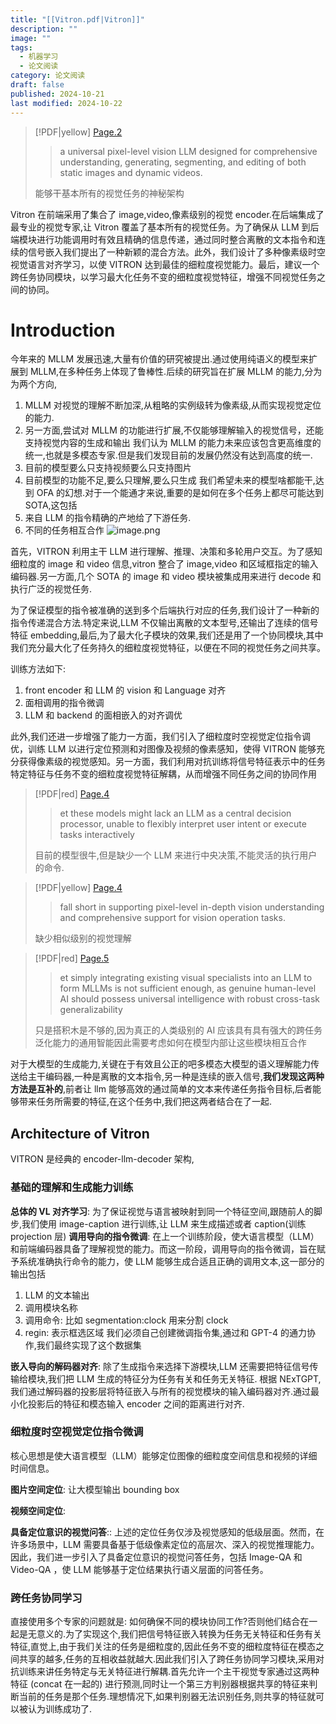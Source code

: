 ```yaml
---
title: "[[Vitron.pdf|Vitron]]"
description: ""
image: ""
tags:
  - 机器学习
  - 论文阅读
category: 论文阅读
draft: false
published: 2024-10-21
last modified: 2024-10-22
---
```


> [!PDF|yellow] [Page.2](Vitron.pdf.md#page=2&selection=4,2,19,15&color=yellow)
>
> > a universal pixel-level vision LLM designed for comprehensive understanding, generating, segmenting, and editing of both static images and dynamic videos.
>
> 能够干基本所有的视觉任务的神秘架构

Vitron 在前端采用了集合了 image,video,像素级别的视觉 encoder.在后端集成了最专业的视觉专家,让 Vitron 覆盖了基本所有的视觉任务。为了确保从 LLM 到后端模块进行功能调用时有效且精确的信息传递，通过同时整合离散的文本指令和连续的信号嵌入我们提出了一种新颖的混合方法。此外，我们设计了多种像素级时空视觉语言对齐学习，以使 VITRON 达到最佳的细粒度视觉能力。最后，建议一个跨任务协同模块，以学习最大化任务不变的细粒度视觉特征，增强不同视觉任务之间的协同。

# Introduction

今年来的 MLLM 发展迅速,大量有价值的研究被提出.通过使用纯语义的模型来扩展到 MLLM,在多种任务上体现了鲁棒性.后续的研究旨在扩展 MLLM 的能力,分为为两个方向,

1. MLLM 对视觉的理解不断加深,从粗略的实例级转为像素级,从而实现视觉定位的能力.
2. 另一方面,尝试对 MLLM 的功能进行扩展,不仅能够理解输入的视觉信号，还能支持视觉内容的生成和输出
我们认为 MLLM 的能力未来应该包含更高维度的统一,也就是多模态专家.但是我们发现目前的发展仍然没有达到高度的统一.
1. 目前的模型要么只支持视频要么只支持图片
2. 目前模型的功能不足,要么只理解,要么只生成
我们希望未来的模型啥都能干,达到 OFA 的幻想.对于一个能通才来说,重要的是如何在多个任务上都尽可能达到 SOTA,这包括
1. 来自 LLM 的指令精确的产地给了下游任务.
2. 不同的任务相互合作
![image.png](https://picture-bed-1325530970.cos.ap-nanjing.myqcloud.com/20241021193501.png)

首先，VITRON 利用主干 LLM 进行理解、推理、决策和多轮用户交互。为了感知细粒度的 image 和 video 信息,vitron 整合了 image,video 和区域框指定的输入编码器.另一方面,几个 SOTA 的 image 和 video 模块被集成用来进行 decode 和执行广泛的视觉任务.

为了保证模型的指令被准确的送到多个后端执行对应的任务,我们设计了一种新的指令传递混合方法.特定来说,LLM 不仅输出离散的文本型号,还输出了连续的信号特征 embedding,最后,为了最大化子模块的效果,我们还是用了一个协同模块,其中我们充分最大化了任务持久的细粒度视觉特征，以便在不同的视觉任务之间共享。

训练方法如下:

1. front encoder 和 LLM 的 vision 和 Language 对齐
2. 面相调用的指令微调
3. LLM 和 backend 的面相嵌入的对齐调优

此外,我们还进一步增强了能力一方面，我们引入了细粒度时空视觉定位指令调优，训练 LLM 以进行定位预测和对图像及视频的像素感知，使得 VITRON 能够充分获得像素级的视觉感知。另一方面，我们利用对抗训练将信号特征表示中的任务特定特征与任务不变的细粒度视觉特征解耦，从而增强不同任务之间的协同作用

> [!PDF|red] [Page.4](Vitron.pdf.md#page=4&selection=558,64,560,30&color=red)
>
> > et these models might lack an LLM as a central decision processor, unable to flexibly interpret user intent or execute tasks interactively
>
>目前的模型很牛,但是缺少一个 LLM 来进行中央决策,不能灵活的执行用户的命令.

> [!PDF|yellow] [Page.4](Vitron.pdf.md#page=4&selection=643,0,645,1&color=yellow)
>
> > fall short in supporting pixel-level in-depth vision understanding and comprehensive support for vision operation tasks.
>
>缺少相似级别的视觉理解

> [!PDF|red] [Page.5](Vitron.pdf.md#page=5&selection=12,43,14,62&color=yellow)
>
> > et simply integrating existing visual specialists into an LLM to form MLLMs is not sufficient enough, as genuine human-level AI should possess universal intelligence with robust cross-task generalizability
>
>只是搭积木是不够的,因为真正的人类级别的 AI 应该具有具有强大的跨任务泛化能力的通用智能因此需要考虑如何在模型内部让这些模块相互合作

对于大模型的生成能力,关键在于有效且公正的吧多模态大模型的语义理解能力传送给主干编码器,一种是离散的文本指令,另一种是连续的嵌入信号,**我们发现这两种方法是互补的**,前者让 llm 能够高效的通过简单的文本来传递任务指令目标,后者能够带来任务所需要的特征,在这个任务中,我们把这两者结合在了一起.

## Architecture of Vitron

VITRON 是经典的 encoder-llm-decoder 架构,

### 基础的理解和生成能力训练

**总体的 VL 对齐学习**: 为了保证视觉与语言被映射到同一个特征空间,跟随前人的脚步,我们使用 image-caption 进行训练,让 LLM 来生成描述或者 caption(训练 projection 层)
**调用导向的指令微调**: 在上一个训练阶段，使大语言模型（LLM）和前端编码器具备了理解视觉的能力。而这一阶段，调用导向的指令微调，旨在赋予系统准确执行命令的能力，使 LLM 能够生成合适且正确的调用文本,这一部分的输出包括
1. LLM 的文本输出
2. 调用模块名称
3. 调用命令: 比如 segmentation:clock 用来分割 clock
4. regin: 表示框选区域
我们必须自己创建微调指令集,通过和 GPT-4 的通力协作,我们最终实现了这个数据集

**嵌入导向的解码器对齐**: 除了生成指令来选择下游模块,LLM 还需要把特征信号传输给模块,我们把 LLM 生成的特征分为任务有关和任务无关特征.
根据 NExTGPT,我们通过解码器的投影层将特征嵌入与所有的视觉模块的输入编码器对齐.通过最小化投影后的特征和模态输入 encoder 之间的距离进行对齐.

### 细粒度时空视觉定位指令微调

核心思想是使大语言模型（LLM）能够定位图像的细粒度空间信息和视频的详细时间信息。

**图片空间定位**: 让大模型输出 bounding box

**视频空间定位**:

**具备定位意识的视觉问答**:: 上述的定位任务仅涉及视觉感知的低级层面。然而，在许多场景中，LLM 需要具备基于低级像素定位的高层次、深入的视觉推理能力。因此，我们进一步引入了具备定位意识的视觉问答任务，包括 Image-QA 和 Video-QA ，使 LLM 能够基于定位结果执行语义层面的问答任务。

### 跨任务协同学习

直接使用多个专家的问题就是: 如何确保不同的模块协同工作?否则他们结合在一起是无意义的.为了实现这个,我们把信号特征嵌入转换为任务无关特征和任务有关特征,直觉上,由于我们关注的任务是细粒度的,因此任务不变的细粒度特征在模态之间共享的越多,任务的互相收益就越大.因此我们引入了跨任务协同学习模块,采用对抗训练来讲任务特定与无关特征进行解耦.首先允许一个主干视觉专家通过这两种特征 (concat 在一起的) 进行预测,同时让一个第三方判别器根据共享的特征来判断当前的任务是那个任务.理想情况下,如果判别器无法识别任务,则共享的特征就可以被认为训练成功了.

